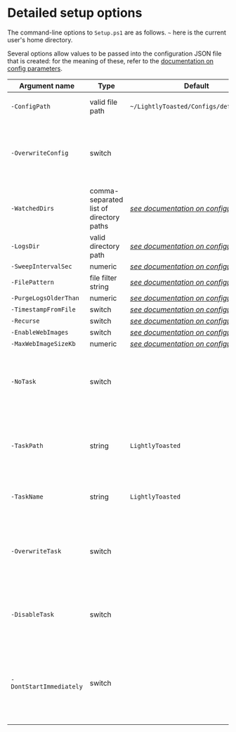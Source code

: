 # Detailed setup options

The command-line options to `Setup.ps1` are as follows.  `~` here is the current user's home directory.

Several options allow values to be passed into the configuration JSON file that is created: for the meaning of these, refer to the [documentation on config parameters](config_detail.md).

| Argument name | Type | Default | Meaning |
|---------------|------|---------|---------|
| `-ConfigPath` | valid file path | `~/LightlyToasted/Configs/default.json` | Location of the JSON config file. |
| `-OverwriteConfig` | switch | | Set this switch to overwrite any config that already exists at `-ConfigPath`. |
| `-WatchedDirs` | comma-separated list of directory paths | *[see documentation on configuration](config_detail.md)* |
| `-LogsDir` | valid directory path | *[see documentation on configuration](config_detail.md)* | |
| `-SweepIntervalSec` | numeric | *[see documentation on configuration](config_detail.md)* | |
| `-FilePattern` | file filter string | *[see documentation on configuration](config_detail.md)* | |
| `-PurgeLogsOlderThan` | numeric | *[see documentation on configuration](config_detail.md)* | |
| `-TimestampFromFile` | switch | *[see documentation on configuration](config_detail.md)* | |
| `-Recurse` | switch | *[see documentation on configuration](config_detail.md)* | |
| `-EnableWebImages` | switch | *[see documentation on configuration](config_detail.md)* | |
| `-MaxWebImageSizeKb` | numeric | *[see documentation on configuration](config_detail.md)* | |
| `-NoTask` | switch | | If supplied, no scheduled task is created (only the config file). |
| `-TaskPath` | string | `LightlyToasted` | The Task Scheduler folder in which the scheduled task will be created. |
| `-TaskName` | string | `LightlyToasted` | The name of the scheduled task. |
| `-OverwriteTask` | switch | | Set this switch to overwrite any task that already exists at `-TaskPath\-TaskName`. |
| `-DisableTask` | switch | | Set this switch to create the task in Disabled state. |
| `-DontStartImmediately` | switch | | Set this switch to prevent the created task from being immediately started by the script. |
